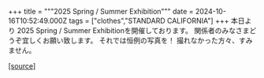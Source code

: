 +++
title = """2025 Spring / Summer Exhibition"""
date = 2024-10-16T10:52:49.000Z
tags = ["clothes","STANDARD CALIFORNIA"]
+++
本日より 2025 Spring / Summer Exhibitionを開催しております。 関係者のみなさまどうぞ宜しくお願い致します。 それでは恒例の写真を！ 撮れなかった方々、すみません。

[[source]](https://www.standardcalifornia.com/blog/50005.html)
